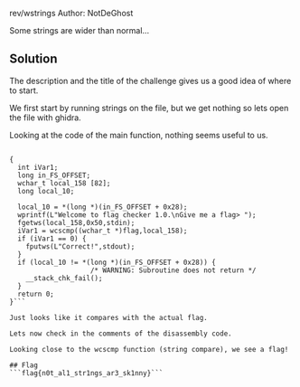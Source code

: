 rev/wstrings
Author: NotDeGhost

Some strings are wider than normal...

## Solution
The description and the title of the challenge gives us a good idea of where to start.

We first start by running strings on the file, but we get nothing so lets open the file with ghidra.

Looking at the code of the main function, nothing seems useful to us.

```undefined8 main(void)

{
  int iVar1;
  long in_FS_OFFSET;
  wchar_t local_158 [82];
  long local_10;
  
  local_10 = *(long *)(in_FS_OFFSET + 0x28);
  wprintf(L"Welcome to flag checker 1.0.\nGive me a flag> ");
  fgetws(local_158,0x50,stdin);
  iVar1 = wcscmp((wchar_t *)flag,local_158);
  if (iVar1 == 0) {
    fputws(L"Correct!",stdout);
  }
  if (local_10 != *(long *)(in_FS_OFFSET + 0x28)) {
                    /* WARNING: Subroutine does not return */
    __stack_chk_fail();
  }
  return 0;
}```

Just looks like it compares with the actual flag.

Lets now check in the comments of the disassembly code.

Looking close to the wcscmp function (string compare), we see a flag!

## Flag
```flag{n0t_al1_str1ngs_ar3_sk1nny}```
